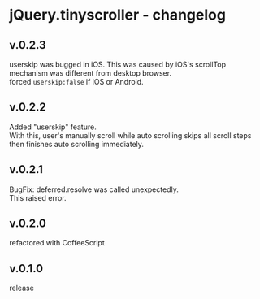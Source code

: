 # jQuery.tinyscroller - changelog

## v.0.2.3

userskip was bugged in iOS. This was caused by iOS's scrollTop mechanism was different from desktop browser.  
forced `userskip:false` if iOS or Android.

## v.0.2.2

Added "userskip" feature.  
With this, user's manually scroll while auto scrolling skips all scroll steps then finishes auto scrolling immediately.

## v.0.2.1

BugFix: deferred.resolve was called unexpectedly.  
This raised error.

## v.0.2.0

refactored with CoffeeScript

## v.0.1.0

release

